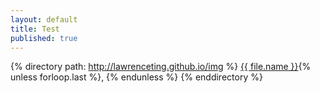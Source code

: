 ```yaml
---
layout: default
title: Test
published: true
---
```


{% directory path: http://lawrenceting.github.io/img %}
  <a href="{{ file.url }}" >{{ file.name }}</a>{% unless forloop.last %}, {% endunless %}
{% enddirectory %}